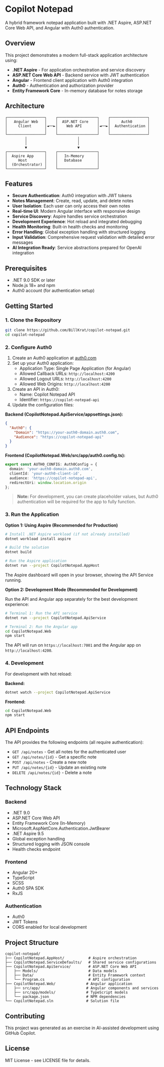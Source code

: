 # Copilot Notepad

A hybrid framework notepad application built with .NET Aspire, ASP.NET Core Web API, and Angular with Auth0 authentication.

## Overview

This project demonstrates a modern full-stack application architecture using:

- **.NET Aspire** - For application orchestration and service discovery
- **ASP.NET Core Web API** - Backend service with JWT authentication
- **Angular** - Frontend client application with Auth0 integration
- **Auth0** - Authentication and authorization provider
- **Entity Framework Core** - In-memory database for notes storage

## Architecture

```
┌─────────────────┐    ┌──────────────────┐    ┌─────────────────┐
│   Angular Web   │    │  ASP.NET Core    │    │     Auth0       │
│     Client      │◄──►│    Web API       │◄──►│  Authentication │
│                 │    │                  │    │                 │
└─────────────────┘    └──────────────────┘    └─────────────────┘
         │                       │
         │                       │
         ▼                       ▼
┌─────────────────┐    ┌──────────────────┐
│  Aspire App     │    │   In-Memory      │
│     Host        │    │   Database       │
│  (Orchestrator) │    │                  │
└─────────────────┘    └──────────────────┘
```

## Features

- **Secure Authentication**: Auth0 integration with JWT tokens
- **Notes Management**: Create, read, update, and delete notes
- **User Isolation**: Each user can only access their own notes
- **Real-time UI**: Modern Angular interface with responsive design
- **Service Discovery**: Aspire handles service orchestration
- **Development Experience**: Hot reload and integrated debugging
- **Health Monitoring**: Built-in health checks and monitoring
- **Error Handling**: Global exception handling with structured logging
- **Input Validation**: Comprehensive request validation with detailed error messages
- **AI Integration Ready**: Service abstractions prepared for OpenAI integration

## Prerequisites

- .NET 9.0 SDK or later
- Node.js 18+ and npm
- Auth0 account (for authentication setup)

## Getting Started

### 1. Clone the Repository

```bash
git clone https://github.com/BillKrat/copilot-notepad.git
cd copilot-notepad
```

### 2. Configure Auth0

1. Create an Auth0 application at [auth0.com](https://auth0.com)
2. Set up your Auth0 application:
   - Application Type: Single Page Application (for Angular)
   - Allowed Callback URLs: `http://localhost:4200`
   - Allowed Logout URLs: `http://localhost:4200`
   - Allowed Web Origins: `http://localhost:4200`
3. Create an API in Auth0:
   - Name: Copilot Notepad API
   - Identifier: `https://copilot-notepad-api`
4. Update the configuration files:

**Backend (CopilotNotepad.ApiService/appsettings.json):**
```json
{
  "Auth0": {
    "Domain": "https://your-auth0-domain.auth0.com",
    "Audience": "https://copilot-notepad-api"
  }
}
```

**Frontend (CopilotNotepad.Web/src/app/auth0.config.ts):**
```typescript
export const AUTH0_CONFIG: Auth0Config = {
  domain: 'your-auth0-domain.auth0.com',
  clientId: 'your-auth0-client-id',
  audience: 'https://copilot-notepad-api',
  redirectUri: window.location.origin
};
```

> **Note:** For development, you can create placeholder values, but Auth0 authentication will be required for the app to fully function.

### 3. Run the Application

**Option 1: Using Aspire (Recommended for Production)**
```bash
# Install .NET Aspire workload (if not already installed)
dotnet workload install aspire

# Build the solution
dotnet build

# Run the Aspire application
dotnet run --project CopilotNotepad.AppHost
```

The Aspire dashboard will open in your browser, showing the API Service running.

**Option 2: Development Mode (Recommended for Development)**

Run the API and Angular app separately for the best development experience:

```bash
# Terminal 1: Run the API service
dotnet run --project CopilotNotepad.ApiService

# Terminal 2: Run the Angular app
cd CopilotNotepad.Web
npm start
```

The API will run on `https://localhost:7001` and the Angular app on `http://localhost:4200`.

### 4. Development

For development with hot reload:

**Backend:**
```bash
dotnet watch --project CopilotNotepad.ApiService
```

**Frontend:**
```bash
cd CopilotNotepad.Web
npm start
```

## API Endpoints

The API provides the following endpoints (all require authentication):

- `GET /api/notes` - Get all notes for the authenticated user
- `GET /api/notes/{id}` - Get a specific note
- `POST /api/notes` - Create a new note
- `PUT /api/notes/{id}` - Update an existing note
- `DELETE /api/notes/{id}` - Delete a note

## Technology Stack

### Backend
- .NET 9.0
- ASP.NET Core Web API
- Entity Framework Core (In-Memory)
- Microsoft.AspNetCore.Authentication.JwtBearer
- .NET Aspire 9.5
- Global exception handling
- Structured logging with JSON console
- Health checks endpoint

### Frontend
- Angular 20+
- TypeScript
- SCSS
- Auth0 SPA SDK
- RxJS

### Authentication
- Auth0
- JWT Tokens
- CORS enabled for local development

## Project Structure

```
copilot-notepad/
├── CopilotNotepad.AppHost/           # Aspire orchestration
├── CopilotNotepad.ServiceDefaults/   # Shared service configurations
├── CopilotNotepad.ApiService/        # ASP.NET Core Web API
│   ├── Models/                       # Data models
│   ├── Data/                         # Entity Framework context
│   └── Program.cs                    # API configuration
├── CopilotNotepad.Web/              # Angular application
│   ├── src/app/                     # Angular components and services
│   ├── src/app/models/              # TypeScript models
│   └── package.json                 # NPM dependencies
└── CopilotNotepad.sln               # Solution file
```

## Contributing

This project was generated as an exercise in AI-assisted development using GitHub Copilot.

## License

MIT License - see LICENSE file for details.
